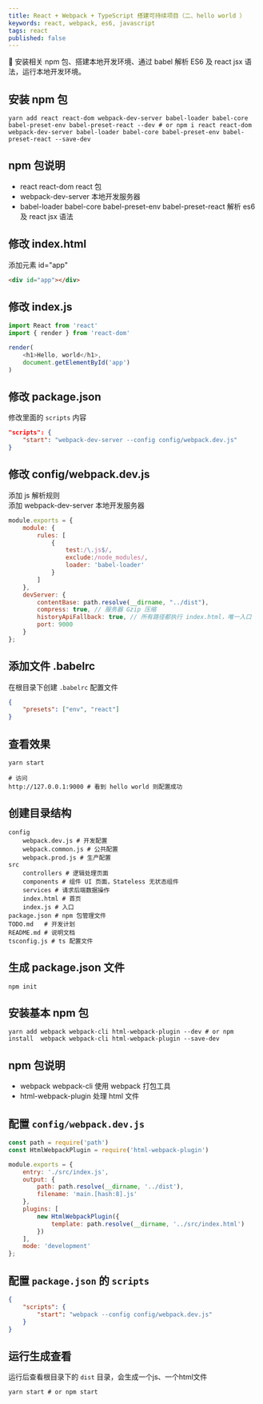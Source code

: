 ```yaml
---
title: React + Webpack + TypeScript 搭建可持续项目（二、hello world ）
keywords: react, webpack, es6, javascript
tags: react
published: false
---
```


:dog: 安装相关 npm 包、搭建本地开发环境、通过 babel 解析 ES6 及 react jsx 语法，运行本地开发环境。
<!--more-->

## 安装 npm 包
```shell
yarn add react react-dom webpack-dev-server babel-loader babel-core babel-preset-env babel-preset-react --dev # or npm i react react-dom webpack-dev-server babel-loader babel-core babel-preset-env babel-preset-react --save-dev
```

## npm 包说明
- react react-dom react 包
- webpack-dev-server 本地开发服务器
- babel-loader babel-core babel-preset-env babel-preset-react 解析 es6 及 react jsx 语法

## 修改 index.html
添加元素 id="app"
```html
<div id="app"></div>
```

## 修改 index.js
```javascript
import React from 'react'
import { render } from 'react-dom'

render(
    <h1>Hello, world</h1>,
    document.getElementById('app')
)
```

## 修改 package.json
修改里面的 `scripts` 内容
```json
"scripts": {
    "start": "webpack-dev-server --config config/webpack.dev.js"
}
```

## 修改 config/webpack.dev.js
添加 js 解析规则 <br>
添加 webpack-dev-server 本地开发服务器
```javascript
module.exports = {
    module: {
        rules: [
            { 
                test:/\.js$/,
                exclude:/node_modules/,
                loader: 'babel-loader'
            }
        ]
    },
    devServer: {
        contentBase: path.resolve(__dirname, "../dist"),
        compress: true, // 服务器 Gzip 压缩
        historyApiFallback: true, // 所有路径都执行 index.html，唯一入口
        port: 9000
    }
};
```

## 添加文件 .babelrc
在根目录下创建 `.babelrc` 配置文件
```json
{
    "presets": ["env", "react"]
}
```

## 查看效果
```shell
yarn start

# 访问
http://127.0.0.1:9000 # 看到 hello world 则配置成功
```





<!-- 1的内容 -->
## 创建目录结构
```shell
config
    webpack.dev.js # 开发配置
    webpack.common.js # 公共配置
    webpack.prod.js # 生产配置
src
    controllers # 逻辑处理页面
    components # 组件 UI 页面，Stateless 无状态组件
    services # 请求后端数据操作
    index.html # 首页
    index.js # 入口
package.json # npm 包管理文件
TODO.md   # 开发计划
README.md # 说明文档
tsconfig.js # ts 配置文件
```

## 生成 package.json 文件

```shell
npm init
```


## 安装基本 npm 包
```shell
yarn add webpack webpack-cli html-webpack-plugin --dev # or npm install  webpack webpack-cli html-webpack-plugin --save-dev
```

## npm 包说明
- webpack webpack-cli 使用 webpack 打包工具
- html-webpack-plugin 处理 html 文件

## 配置 `config/webpack.dev.js` 
```javascript
const path = require('path')
const HtmlWebpackPlugin = require('html-webpack-plugin')

module.exports = {
    entry: './src/index.js',
    output: {
        path: path.resolve(__dirname, '../dist'),
        filename: 'main.[hash:8].js'
    },
    plugins: [
        new HtmlWebpackPlugin({
            template: path.resolve(__dirname, '../src/index.html')
        })
    ],
    mode: 'development'
};
```

## 配置 `package.json` 的 `scripts`
```json
{
    "scripts": {
        "start": "webpack --config config/webpack.dev.js"
    }
}
```

## 运行生成查看
运行后查看根目录下的 `dist` 目录，会生成一个js、一个html文件
```shell
yarn start # or npm start
```
